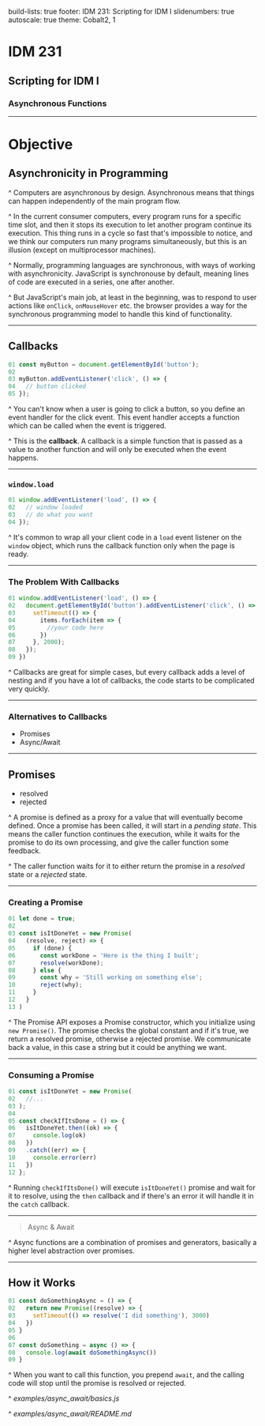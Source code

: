 build-lists: true
footer: IDM 231: Scripting for IDM I
slidenumbers: true
autoscale: true
theme: Cobalt2, 1

# IDM 231

## Scripting for IDM I

### Asynchronous Functions

---

# Objective

## Asynchronicity in Programming

^ Computers are asynchronous by design. Asynchronous means that things can happen independently of the main program flow.

^ In the current consumer computers, every program runs for a specific time slot, and then it stops its execution to let another program continue its execution. This thing runs in a cycle so fast that's impossible to notice, and we think our computers run many programs simultaneously, but this is an illusion (except on multiprocessor machines).

^ Normally, programming languages are synchronous, with ways of working with asynchronicity. JavaScript is synchronouse by default, meaning lines of code are executed in a series, one after another.

^ But JavaScript's main job, at least in the beginning, was to respond to user actions like `onClick`, `onMouseHover` etc. the browser provides a way for the synchronous programming model to handle this kind of functionality.

---

## Callbacks

```javascript
01 const myButton = document.getElementById('button');
02 
03 myButton.addEventListener('click', () => {
04   // button clicked
05 });
```

^ You can't know when a user is going to click a  button, so you define an event handler for the click event. This event handler accepts a function which can be called when the event is triggered.

^ This is the **callback**. A callback is a simple function that is passed as a value to another function and will only be executed when the event happens.

---

### `window.load`

```javascript
01 window.addEventListener('load', () => {
02   // window loaded
03   // do what you want
04 });
```

^ It's common to wrap all your client code in a `load` event listener on the `window` object, which runs the callback function only when the page is ready.

---

### The Problem With Callbacks

```javascript
01 window.addEventListener('load', () => {
02   document.getElementById('button').addEventListener('click', () => {
03     setTimeout(() => {
04       items.forEach(item => {
05         //your code here
06       })
07     }, 2000);
08   });
09 })
```

^ Callbacks are great for simple cases, but every callback adds a level of nesting and if you have a lot of callbacks, the code starts to be complicated very quickly.

---

### Alternatives to Callbacks

- Promises
- Async/Await

---

## Promises

- resolved
- rejected

^ A promise is defined as a proxy for a value that will eventually become defined. Once a promise has been called, it will start in a _pending state_. This means the caller function continues the execution, while it waits for the promise to do its own processing, and give the caller function some feedback.

^ The caller function waits for it to either return the promise in a _resolved_ state or a _rejected_ state.

---

### Creating a Promise

```javascript
01 let done = true;
02 
03 const isItDoneYet = new Promise(
04   (resolve, reject) => {
05     if (done) {
06       const workDone = 'Here is the thing I built';
07       resolve(workDone);
08     } else {
09       const why = 'Still working on something else';
10       reject(why);
11     }
12   }
13 )
```

^ The Promise API exposes a Promise constructor, which you initialize using `new Promise()`. The promise checks the global constant and if it's true, we return a resolved promise, otherwise a rejected promise. We communicate back a value, in this case a string but it could be anything we want.

---

### Consuming a Promise

```javascript
01 const isItDoneYet = new Promise(
02   //...
03 );
04 
05 const checkIfItsDone = () => {
06   isItDoneYet.then((ok) => {
07     console.log(ok)
08   })
09   .catch((err) => {
10     console.error(err)
11   })
12 };
```

^ Running `checkIfItsDone()` will execute `isItDoneYet()` promise and wait for it to resolve, using the `then` callback and if there's an error it will handle it in the `catch` callback.

---

> Async & Await

^ Async functions are a combination of promises and generators, basically a higher level abstraction over promises.

---

## How it Works

```javascript
01 const doSomethingAsync = () => {
02   return new Promise((resolve) => {
03     setTimeout(() => resolve('I did something'), 3000)
04   })
05 }
06 
07 const doSomething = async () => {
08   console.log(await doSomethingAsync())
09 }
```

^ When you want to call this function, you prepend `await`, and the calling code will stop until the promise is resolved or rejected.

^ _examples/async\_await/basics.js_

^ _examples/async\_await/README.md_
